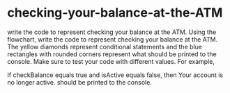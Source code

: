 # checking-your-balance-at-the-ATM
write the code to represent checking your balance at the ATM.
Using the flowchart, write the code to represent checking your balance at the ATM. The yellow diamonds represent conditional statements and the blue rectangles with rounded corners represent what should be printed to the console.
 Make sure to test your code with different values. For example,

If checkBalance equals true and isActive equals false, then Your account is no longer active. should be printed to the console.
